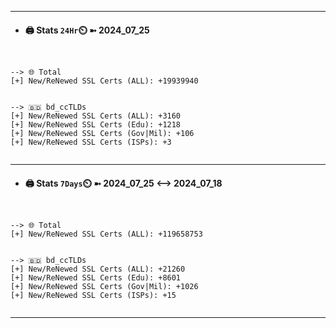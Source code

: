 

---
- #### 🖨️ **Stats** `24Hr`⏲️ ➼ 2024_07_25
```console


--> 🌐 Total
[+] New/ReNewed SSL Certs (ALL): +19939940


--> 🇧🇩 bd_ccTLDs
[+] New/ReNewed SSL Certs (ALL): +3160
[+] New/ReNewed SSL Certs (Edu): +1218
[+] New/ReNewed SSL Certs (Gov|Mil): +106
[+] New/ReNewed SSL Certs (ISPs): +3


```

---
- #### 🖨️ **Stats** `7Days`⏲️ ➼ 2024_07_25 <--> 2024_07_18
```console


--> 🌐 Total
[+] New/ReNewed SSL Certs (ALL): +119658753


--> 🇧🇩 bd_ccTLDs
[+] New/ReNewed SSL Certs (ALL): +21260
[+] New/ReNewed SSL Certs (Edu): +8601
[+] New/ReNewed SSL Certs (Gov|Mil): +1026
[+] New/ReNewed SSL Certs (ISPs): +15


```

---


